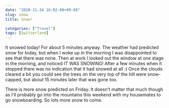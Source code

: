 ```yaml
---
date: "2010-11-24 16:02:00+00:00"
slug: snow
title: Snow!

categories: ["Travel"]
tags: [Switzerland]
---
```


It snowed today! For about 5 minutes anyway. The weather had predicted snow for today, but when I woke up in the morning I was disappointed to see that there was none. Then at work I looked out the window at one stage in the morning, and noticed IT WAS SNOWING! After a few minutes when it stopped there was no indication that it had snowed at all :( Once the clouds cleared a bit you could see the trees on the very top of the hill were snow-capped, but about 15 minutes later that was gone too.

There is more snow predicted on Friday. It doesn't matter that much though as I'll probably go into the mountains this weekend with my housemates to go snowboarding. So lots more snow to come.
